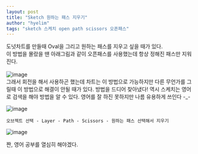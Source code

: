 ```yaml
---
layout: post
title: "Sketch 원하는 패스 지우기"
author: "hyelim"
tags: "sketch 스케치 open path scissors 오픈패스" 
---
```


도넛차트를 만들때 Oval을 그리고 원하는 패스를 지우고 싶을 때가 있다. <br>
이 방법을 몰랐을 땐 아래그림과 같이 오픈패스를 사용했는데 항상 정해진 패스만 지워진다. <br><br>
![image](https://user-images.githubusercontent.com/34228953/34505294-c9fd7a68-f067-11e7-82a0-de3f0c20207a.png)<br>
그래서 회전을 해서 사용하곤 했는데 차트는 이 방법으로 가능하지만 다른 무언가를 그릴때 이 방법으로 해결이 안될 때가 있다. 
방법을 드디어 찾아냈다! 역시 스케치는 영어로 검색을 해야 방법을 알 수 있다. 영어를 잘 하진 못하지만 나름 유용하게 쓰인다 -_- <br>

![image](https://user-images.githubusercontent.com/34228953/34505333-f3706ab8-f067-11e7-8ef5-06fcf5923e8e.png) <br>

`오브젝트 선택 - Layer - Path - Scissors - 원하는 패스 선택해서 지우기 ` <br>

![image](https://user-images.githubusercontent.com/34228953/34505361-1e78d0e2-f068-11e7-93f1-6a35ea14e1ef.png) <br>

짠, 영어 공부를 열심히 해야겠다.
